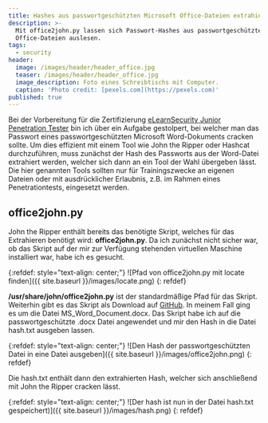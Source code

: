 ```yaml
---
title: Hashes aus passwortgeschützten Microsoft Office-Dateien extrahieren
description: >-
  Mit office2john.py lassen sich Passwort-Hashes aus passwortgeschützten
  Office-Dateien auslesen.
tags:
  - security
header:
  image: /images/header/header_office.jpg
  teaser: /images/header/header_office.jpg
  image_description: Foto eines Schreibtischs mit Computer.
  caption: 'Photo credit: [pexels.com](https://pexels.com)'
published: true
---
```


Bei der Vorbereitung für die Zertifizierung [eLearnSecurity Junior Penetration Tester](https://elearnsecurity.com/product/ejpt-certification/) bin ich über ein Aufgabe gestolpert, bei welcher man das Passwort eines passwortgeschützten Microsoft Word-Dokuments cracken sollte. Um dies effizient mit einem Tool wie John the Ripper oder Hashcat durchzuführen, muss zunächst der Hash des Passworts aus der Word-Datei extrahiert werden, welcher sich dann an ein Tool der Wahl übergeben lässt. Die hier genannten Tools sollten nur für Trainingszwecke an eigenen Dateien oder mit ausdrücklicher Erlaubnis, z.B. im Rahmen eines Penetrationtests, eingesetzt werden.

## office2john.py

John the Ripper enthält bereits das benötigte Skript, welches für das Extrahieren benötigt wird: **office2john.py**. Da ich zunächst nicht sicher war, ob das Skript auf der mir zur Verfügung stehenden virtuellen Maschine installiert war, habe ich es gesucht.

{:refdef: style="text-align: center;"}
![Pfad von office2john.py mit locate finden]({{ site.baseurl }}/images/locate.png)
{: refdef} 


**/usr/share/john/office2john.py** ist der standardmäßige Pfad für das Skript. Weiterhin gibt es das Skript als Download auf [GitHub](https://github.com/openwall/john/blob/bleeding-jumbo/run/office2john.py).
In meinem Fall ging es um die Datei MS_Word_Document.docx. 
Das Skript habe ich auf die passwortgeschützte .docx Datei angewendet und mir den Hash in die Datei hash.txt ausgeben lassen.

{:refdef: style="text-align: center;"}
![Den Hash der passwortgeschützten Datei in eine Datei ausgeben]({{ site.baseurl }}/images/office2john.png)
{: refdef}

Die hash.txt enthält dann den extrahierten Hash, welcher sich anschließend mit John the Ripper cracken lässt.

{:refdef: style="text-align: center;"}
![Der hash ist nun in der Datei hash.txt gespeichert)]({{ site.baseurl }}/images/hash.png)
{: refdef}
